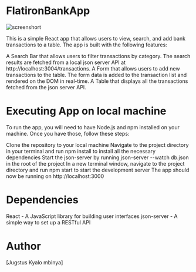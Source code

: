 # FlatironBankApp
![screenshort](https://github.com/RemmyKyalo/bankOfFlatiron-codeChallenge/blob/main/image/app.png)

This is a simple React app that allows users to view, search, and add bank transactions to a table. The app is built with the following features:

A Search Bar that allows users to filter transactions by category. The search results are fetched from a local json server API at http://localhost:3004/transactions.
A Form that allows users to add new transactions to the table. The form data is added to the transaction list and rendered on the DOM in real-time.
A Table that displays all the transactions fetched from the json server API.
# Executing App on local machine
To run the app, you will need to have Node.js and npm installed on your machine. Once you have those, follow these steps:

Clone the repository to your local machine
Navigate to the project directory in your terminal and run npm install to install all the necessary dependencies
Start the json-server by running json-server --watch db.json in the root of the project
In a new terminal window, navigate to the project directory and run npm start to start the development server
The app should now be running on http://localhost:3000
# Dependencies
React - A JavaScript library for building user interfaces
json-server - A simple way to set up a RESTful API
 # Author

[Jugstus Kyalo mbinya]